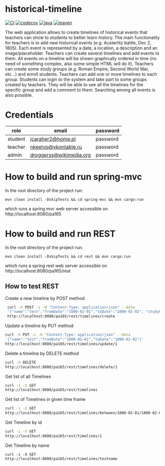 # historical-timeline

[![CI](https://github.com/zloutek1/historical-timeline/actions/workflows/maven.yml/badge.svg)](https://github.com/zloutek1/historical-timeline/actions/workflows/maven.yml)
[![codecov](https://codecov.io/gh/zloutek1/historical-timeline/branch/main/graph/badge.svg?token=KX0SYDY65Z)](https://codecov.io/gh/zloutek1/historical-timeline)
[![java](https://img.shields.io/badge/java%20version-11%2B-green?logo=java)]()
[![maven](https://img.shields.io/badge/maven-3.6.3-ff69b4?logo=apache%20maven)]()

The web application allows to create timelines of historical events that teachers can show to students to better learn history. The main functionality for teachers is to add new historical events (e.g. Austerlitz battle, Dec 2, 1805). Each event is represented by a date, a location, a description and an image/placeholder. Teachers can create several timelines and add events to them. All events on a timeline will be shown graphically ordered in time (no need of something complex, also some simple HTML will do it). Teachers can create some study groups (e.g. Roman Empire, Second World War, etc...) and enroll students. Teachers can add one or more timelines to each group. Students can login to the system and take part to some groups created by teachers. They will be able to see all the timelines for the specific group and add a comment to them. Searching among all events is also possible.

# Credentials

| role    | email                   | password |
|---------|-------------------------|----------|
| student | jcaraher2@home.pl       | password |
| teacher | nkeelyp@vkontakte.ru    | password |
| admin   | droggerss@wikimedia.org | password |

# How to build and run spring-mvc
In the root directory of the project run:

```shell script
mvn clean install -DskipTests && cd spring-mvc && mvn cargo:run
```

which runs a spring mvc web server accessible on http://localhost:8080/pa165 


# How to build and run REST
In the root directory of the project run:

```shell script
mvn clean install -DskipTests && cd rest && mvn cargo:run
```

which runs a spring rest web server accessible on http://localhost:8080/pa165/rest

## How to test REST

Create a new timeline by POST method
```bash
 curl -X POST -i -H "Content-Type: application/json" --data
 '{"name":"test","fromDate":"1000-02-01","toDate":"1000-02-02", "studyGroup":"1"}'
 http://localhost:8080/pa165/rest/timelines/create
```

Update a timeline by PUT method
```bash
curl -X PUT -i -H "Content-Type: application/json" --data
'{"name":"test","fromDate":"1000-02-01","toDate":"1000-02-02"}'
http://localhost:8080/pa165/rest/timelines/update/1
```

Delete a timeline by DELETE method
```bash
curl -X DELETE
http://localhost:8080/pa165/rest/timelines/delete/1
```

Get list of all Timelines
```bash
curl -i -X GET
http://localhost:8080/pa165/rest/timelines
```

Get list of Timelines in given time frame
```bash
curl -i -X GET
http://localhost:8080/pa165/rest/timelines/between/1000-02-01/1000-02-02
```

Get Timeline by id
```bash
curl -i -X GET
http://localhost:8080/pa165/rest/timelines/1
```

Get Timeline by name
```
curl -i -X GET
http://localhost:8080/pa165/rest/timelines/testname
```
